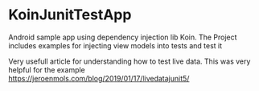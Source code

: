 # KoinJunitTestApp
Android sample app using dependency injection lib Koin. The Project includes examples for injecting view models into tests and test it 

Very usefull article for understanding how to test live data. This was very helpful for the example https://jeroenmols.com/blog/2019/01/17/livedatajunit5/
